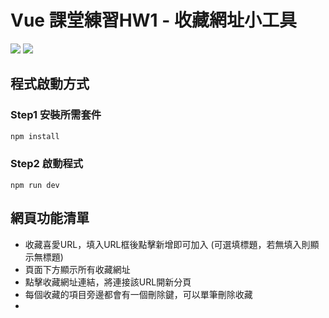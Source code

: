# Vue 課堂練習HW1 - 收藏網址⼩⼯具
<img src="https://img.shields.io/badge/Vue%20js-35495E?style=for-the-badge&logo=vuedotjs&logoColor=4FC08D" />
<img src="https://img.shields.io/badge/Creator-康嘉恩-blue">

## 程式啟動方式
### Step1 安裝所需套件
```cmd
npm install
```
### Step2 啟動程式
```
npm run dev
```

## 網頁功能清單
- 收藏喜愛URL，填入URL框後點擊新增即可加入 (可選填標題，若無填入則顯示無標題)
- 頁面下方顯示所有收藏網址
- 點擊收藏網址連結，將連接該URL開新分頁
- 每個收藏的項目旁邊都會有一個刪除鍵，可以單筆刪除收藏
- 